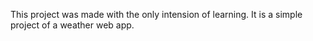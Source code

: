 This project was made with the only intension of learning. It is a simple project of a weather web app.
